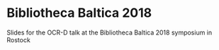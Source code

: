 # Bibliotheca Baltica 2018
Slides for the OCR-D talk at the Bibliotheca Baltica 2018 symposium in Rostock
